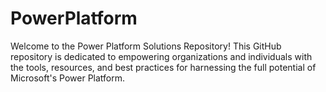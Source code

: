 # PowerPlatform
Welcome to the Power Platform Solutions Repository! This GitHub repository is dedicated to empowering organizations and individuals with the tools, resources, and best practices for harnessing the full potential of Microsoft's Power Platform.
